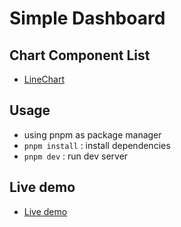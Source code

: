 # Simple Dashboard

## Chart Component List

* [LineChart](https://pear-capricorn-258.notion.site/0e10fdd887a24742bb806edfda82fd75?pvs=4)

## Usage

* using pnpm as package manager
* `pnpm install` : install dependencies
* `pnpm dev` : run dev server

## Live demo

* [Live demo](https://simple-dashboard-beta.vercel.app/)